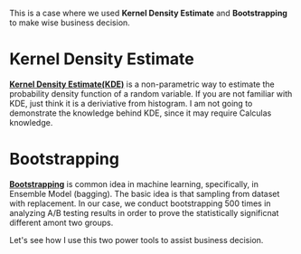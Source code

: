 <p>This is a case where we used <b>Kernel Density Estimate</b> and <b>Bootstrapping</b> to make wise business decision.</p>

# Kernel Density Estimate
[<p><b>Kernel Density Estimate(KDE)</b>](https://www.google.com) is a non-parametric way to estimate the probability density function of a random variable. If you are not familiar with KDE, just think it is a deriviative from histogram. I am not going to demonstrate the knowledge behind KDE, since it may require Calculas knowledge. </p>

# Bootstrapping
[<b>Bootstrapping</b>](https://en.wikipedia.org/wiki/Bootstrapping_(statistics)) is common idea in machine learning, specifically, in Ensemble Model (bagging). The basic idea is that sampling from dataset with replacement. In our case, we conduct bootstrapping 500 times in analyzing A/B testing results in order to prove the statistically significnat different amont two groups.

Let's see how I use this two power tools to assist business decision.

